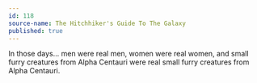 ```yaml
---
id: 118
source-name: The Hitchhiker's Guide To The Galaxy
published: true
---
```

 In those days... men were real men, women were real women, and small furry creatures from Alpha Centauri were real small furry creatures from Alpha Centauri.

